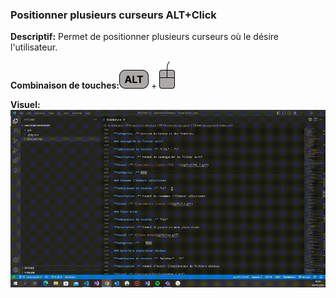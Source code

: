 ### Positionner plusieurs curseurs ALT+Click 
**Descriptif:** Permet de positionner plusieurs curseurs où le désire l'utilisateur.

**Combinaison de touches:**![ALT](../touches/ALT.png) + ![Click](../touches/SOURIS.png)

**Visuel:** ![gif-ctrl+l](./gifs/ALT-Click.gif)
